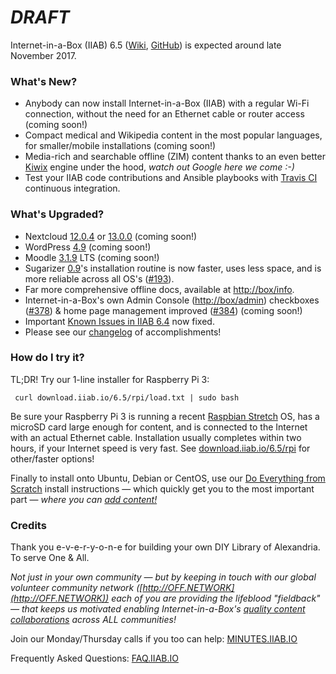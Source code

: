 # _**DRAFT**_

Internet-in-a-Box (IIAB) 6.5 ([Wiki](http://wiki.iiab.io/6.5), [GitHub](https://github.com/iiab/iiab/milestone/2)) is expected around late November 2017.

### What's New?

* Anybody can now install Internet-in-a-Box (IIAB) with a regular Wi-Fi connection, without the need for an Ethernet cable or router access (coming soon!)
* Compact medical and Wikipedia content in the most popular languages, for smaller/mobile installations (coming soon!)
* Media-rich and searchable offline (ZIM) content thanks to an even better [Kiwix](http://www.kiwix.org/) engine under the hood, _watch out Google here we come :-)_
* Test your IIAB code contributions and Ansible playbooks with [Travis CI](https://github.com/iiab/iiab/wiki/IIAB-Contributors-Guide#testing-your-code-with-travis-ci) continuous integration.

### What's Upgraded?

* Nextcloud [12.0.4](https://github.com/nextcloud/server/wiki/Maintenance-and-Release-Schedule) or [13.0.0](https://github.com/nextcloud/server/milestones) (coming soon!)
* WordPress [4.9](https://make.wordpress.org/core/tag/4-9/) (coming soon!)
* Moodle [3.1.9](https://docs.moodle.org/dev/Category:Moodle_3.1) LTS (coming soon!)
* Sugarizer [0.9](http://sugarizer.org/)'s installation routine is now faster, uses less space, and is more reliable across all OS's ([#193](https://github.com/iiab/iiab/issues/193)).
* Far more comprehensive offline docs, available at [http://box/info](http://box/info).
* Internet-in-a-Box's own Admin Console ([http://box/admin](http://box/admin)) checkboxes ([#378](https://github.com/iiab/iiab/issues/193)) & home page management improved ([#384](https://github.com/iiab/iiab/issues/384)) (coming soon!)
* Important [Known Issues in IIAB 6.4](https://github.com/iiab/iiab/wiki/IIAB-6.4-Release-Notes#known-issues) now fixed.
* Please see our [changelog](https://github.com/iiab/iiab/milestone/2?closed=1) of accomplishments!

### How do I try it?

TL;DR!  Try our 1-line installer for Raspberry Pi 3:

     curl download.iiab.io/6.5/rpi/load.txt | sudo bash

Be sure your Raspberry Pi 3 is running a recent [Raspbian Stretch](https://www.raspberrypi.org/downloads/raspbian/) OS, has a microSD card large enough for content, and is connected to the Internet with an actual Ethernet cable.  Installation usually completes within two hours, if your Internet speed is very fast.  See [download.iiab.io/6.5/rpi](http://download.iiab.io/6.5/rpi/README.html) for other/faster options!

Finally to install onto Ubuntu, Debian or CentOS, use our [Do Everything from Scratch](https://github.com/iiab/iiab/wiki/IIAB-Installation#do-everything-from-scratch) install instructions &mdash; which quickly get you to the most important part &mdash; _where you can [add content!](https://github.com/iiab/iiab/wiki/IIAB-Installation#add-content)_

### Credits

Thank you e-v-e-r-y-o-n-e for building your own DIY Library of Alexandria.  To serve One & All.

_Not just in your own community &mdash; but by keeping in touch with our global volunteer community network ([http://OFF.NETWORK](http://OFF.NETWORK)) each of you are providing the lifeblood "fieldback" &mdash; that keeps us motivated enabling Internet-in-a-Box's [quality content collaborations](http://boxing.team) across ALL communities!_

Join our Monday/Thursday calls if you too can help: [MINUTES.IIAB.IO](http://MINUTES.IIAB.IO)

Frequently Asked Questions: [FAQ.IIAB.IO](http://FAQ.IIAB.IO)